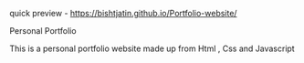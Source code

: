 quick preview - https://bishtjatin.github.io/Portfolio-website/



Personal Portfolio



This is a personal portfolio website made up from Html , Css and Javascript
